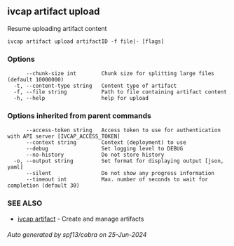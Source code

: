 ## ivcap artifact upload

Resume uploading artifact content

```
ivcap artifact upload artifactID -f file|- [flags]
```

### Options

```
      --chunk-size int        Chunk size for splitting large files (default 10000000)
  -t, --content-type string   Content type of artifact
  -f, --file string           Path to file containing artifact content
  -h, --help                  help for upload
```

### Options inherited from parent commands

```
      --access-token string   Access token to use for authentication with API server [IVCAP_ACCESS_TOKEN]
      --context string        Context (deployment) to use
      --debug                 Set logging level to DEBUG
      --no-history            Do not store history
  -o, --output string         Set format for displaying output [json, yaml]
      --silent                Do not show any progress information
      --timeout int           Max. number of seconds to wait for completion (default 30)
```

### SEE ALSO

* [ivcap artifact](ivcap_artifact.md)	 - Create and manage artifacts 

###### Auto generated by spf13/cobra on 25-Jun-2024
